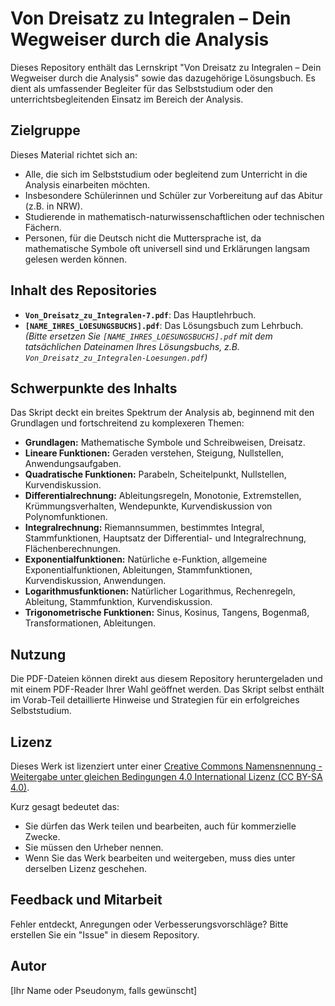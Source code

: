 # Von Dreisatz zu Integralen – Dein Wegweiser durch die Analysis

Dieses Repository enthält das Lernskript "Von Dreisatz zu Integralen – Dein Wegweiser durch die Analysis" sowie das dazugehörige Lösungsbuch. Es dient als umfassender Begleiter für das Selbststudium oder den unterrichtsbegleitenden Einsatz im Bereich der Analysis.

## Zielgruppe

Dieses Material richtet sich an:

* Alle, die sich im Selbststudium oder begleitend zum Unterricht in die Analysis einarbeiten möchten.
* Insbesondere Schülerinnen und Schüler zur Vorbereitung auf das Abitur (z.B. in NRW).
* Studierende in mathematisch-naturwissenschaftlichen oder technischen Fächern.
* Personen, für die Deutsch nicht die Muttersprache ist, da mathematische Symbole oft universell sind und Erklärungen langsam gelesen werden können.

## Inhalt des Repositories

* **`Von_Dreisatz_zu_Integralen-7.pdf`**: Das Hauptlehrbuch.
* **`[NAME_IHRES_LOESUNGSBUCHS].pdf`**: Das Lösungsbuch zum Lehrbuch. *(Bitte ersetzen Sie `[NAME_IHRES_LOESUNGSBUCHS].pdf` mit dem tatsächlichen Dateinamen Ihres Lösungsbuchs, z.B. `Von_Dreisatz_zu_Integralen-Loesungen.pdf`)*

## Schwerpunkte des Inhalts

Das Skript deckt ein breites Spektrum der Analysis ab, beginnend mit den Grundlagen und fortschreitend zu komplexeren Themen:

* **Grundlagen:** Mathematische Symbole und Schreibweisen, Dreisatz.
* **Lineare Funktionen:** Geraden verstehen, Steigung, Nullstellen, Anwendungsaufgaben.
* **Quadratische Funktionen:** Parabeln, Scheitelpunkt, Nullstellen, Kurvendiskussion.
* **Differentialrechnung:** Ableitungsregeln, Monotonie, Extremstellen, Krümmungsverhalten, Wendepunkte, Kurvendiskussion von Polynomfunktionen.
* **Integralrechnung:** Riemannsummen, bestimmtes Integral, Stammfunktionen, Hauptsatz der Differential- und Integralrechnung, Flächenberechnungen.
* **Exponentialfunktionen:** Natürliche e-Funktion, allgemeine Exponentialfunktionen, Ableitungen, Stammfunktionen, Kurvendiskussion, Anwendungen.
* **Logarithmusfunktionen:** Natürlicher Logarithmus, Rechenregeln, Ableitung, Stammfunktion, Kurvendiskussion.
* **Trigonometrische Funktionen:** Sinus, Kosinus, Tangens, Bogenmaß, Transformationen, Ableitungen.

## Nutzung

Die PDF-Dateien können direkt aus diesem Repository heruntergeladen und mit einem PDF-Reader Ihrer Wahl geöffnet werden. Das Skript selbst enthält im Vorab-Teil detaillierte Hinweise und Strategien für ein erfolgreiches Selbststudium.

## Lizenz

Dieses Werk ist lizenziert unter einer [Creative Commons Namensnennung - Weitergabe unter gleichen Bedingungen 4.0 International Lizenz (CC BY-SA 4.0)](http://creativecommons.org/licenses/by-nc-sa/4.0/).

Kurz gesagt bedeutet das:
* Sie dürfen das Werk teilen und bearbeiten, auch für kommerzielle Zwecke.
* Sie müssen den Urheber nennen.
* Wenn Sie das Werk bearbeiten und weitergeben, muss dies unter derselben Lizenz geschehen.

## Feedback und Mitarbeit

Fehler entdeckt, Anregungen oder Verbesserungsvorschläge? Bitte erstellen Sie ein "Issue" in diesem Repository.

## Autor

[Ihr Name oder Pseudonym, falls gewünscht]
